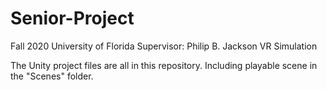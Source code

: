 # Senior-Project
Fall 2020
University of Florida
Supervisor: Philip B. Jackson
VR Simulation

The Unity project files are all in this repository. Including playable scene in the "Scenes" folder.
